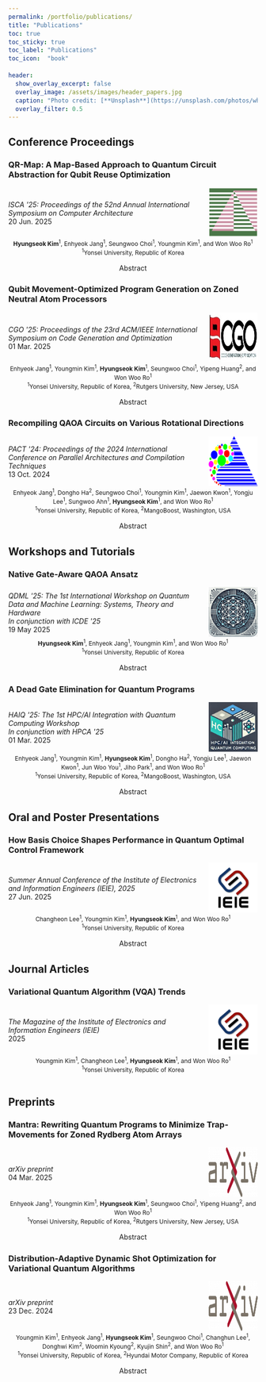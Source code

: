 ```yaml
---
permalink: /portfolio/publications/
title: "Publications"
toc: true
toc_sticky: true
toc_label: "Publications"
toc_icon:  "book"

header:
  show_overlay_excerpt: false
  overlay_image: /assets/images/header_papers.jpg
  caption: "Photo credit: [**Unsplash**](https://unsplash.com/photos/white-printer-paper-lot-5cFwQ-WMcJU)"
  overlay_filter: 0.5
---
```


## Conference Proceedings

### QR-Map: A Map-Based Approach to Quantum Circuit Abstraction for Qubit Reuse Optimization <a href="https://doi.org/10.1145/3695053.3731020" target="_blank"><i class="fa fa-book" title="Reference"></i></a>

<div style="display: flex; align-items: center;">
  <div style="width: 80%; padding-right: 10px;">
    <i>ISCA '25: Proceedings of the 52nd Annual International Symposium on Computer Architecture</i>
    <br>20 Jun. 2025
  </div>
  <div style="width: 20%;">
    <img src="/assets/images/logo_isca2025.png" alt="ISCA 2025" width="100" height="100"/>
  </div>
</div>

<div style="text-align: center; font-size: 0.85em;">
<b>Hyungseok Kim</b><sup>1</sup>, Enhyeok Jang<sup>1</sup>, Seungwoo Choi<sup>1</sup>, Youngmin Kim<sup>1</sup>, and Won Woo Ro<sup>1</sup>
<br><sup>1</sup>Yonsei University, Republic of Korea
<br><br>
</div>

<div style="text-align: center;">
  <a class="btn btn--info" onclick="toggleContent(this)">
      <i class="toggle-icon" data-feather="chevron-right" style="vertical-align: middle; width: 1.5em; height:1.5em;"></i>Abstract
  </a>
</div>
<div class="abstract" style="display: none;">
  Recent advances in quantum computing introduce the ability to reuse qubits through mid-circuit measurements, thereby enhancing the efficiency of quantum devices with limited computational resources.
  However, identifying optimal reuse opportunities in quantum circuits remains challenging due to the intricate dependencies between quantum gates. 
  Existing frameworks address this by either directly searching for reuse opportunities or converting circuits into directed acyclic graphs (DAGs).
  Unfortunately, these frameworks may require exponential search complexity or may not always ensure optimal results due to their non-deterministic property.
  To overcome these challenges, we propose <i>QR-Map</i> (<u>Q</u>ubit <u>R</u>euse <u>Map</u>), a map-based framework that abstracts computational dependencies for efficient qubit reuse. 
  By extracting and aligning two-qubit gates, QR-Map facilitates dependency detection and ensures qubit savings without incurring excessive idle time. 
  This approach achieves an optimal balance between gate serialization depth and crosstalk reduction.
  Evaluations with various quantum circuit benchmarks demonstrate that quantum circuits optimized with QR-Map achieve average reductions of 20% in qubit usage, 25% in circuit depth, and 22% in SWAP insertions compared to those optimized with the state-of-the-art framework.
</div>



### Qubit Movement-Optimized Program Generation on Zoned Neutral Atom Processors <a href="https://doi.org/10.1145/3696443.3708937" target="_blank"><i class="fa fa-book" title="Reference"></i></a>

<div style="display: flex; align-items: center;">
  <div style="width: 80%; padding-right: 10px;">
    <i>CGO '25: Proceedings of the 23rd ACM/IEEE International Symposium on Code Generation and Optimization</i>
    <br>01 Mar. 2025
  </div>
  <div style="width: 20%;">
    <img src="/assets/images/logo_cgo.jpg" alt="CGO 2025" width="100" height="100"/>
  </div>
</div>

<div style="text-align: center; font-size: 0.85em;">
Enhyeok Jang<sup>1</sup>, Youngmin Kim<sup>1</sup>, <b>Hyungseok Kim</b><sup>1</sup>, Seungwoo Choi<sup>1</sup>, Yipeng Huang<sup>2</sup>, and Won Woo Ro<sup>1</sup>
<br><sup>1</sup>Yonsei University, Republic of Korea, <sup>2</sup>Rutgers University, New Jersey, USA
<br><br>
</div>

<div style="text-align: center;">
  <a class="btn btn--info" onclick="toggleContent(this)">
      <i class="toggle-icon" data-feather="chevron-right" style="vertical-align: middle; width: 1.5em; height:1.5em;"></i>Abstract
  </a>
</div>
<div class="abstract" style="display: none;">
  A zoned neutral atom architecture achieves exceptional fidelity by segregating the execution spaces of 1- and 2-qubit gates, being a promising candidate for high-accuracy quantum systems. 
  Unfortunately, naïvely applying programs designed for static qubit topologies to zoned architectures may result in most execution time being consumed by intra-zone travels of atoms. 
  To address this, we introduce <i>Mantra</i> (Minimizing trAp movemeNts for aTom aRray Architectures), which rewrites quantum programs to reduce the interleaving of single- and two-qubit gates. 
  <i>Mantra</i> incorporates three strategies: (i) a fountain-shaped controlled-Z (CZ) chain, (ii) ZZ-interaction protocol without a 1-qubit gate, and (iii) preemptive gate scheduling. 
  <i>Mantra</i> reduces inter-zone movements by 68%, physical gate counts by 35%, and improves circuit fidelities by 17% compared to the standard executions.
</div>



### Recompiling QAOA Circuits on Various Rotational Directions <a href="https://doi.org/10.1145/3656019.3676899" target="_blank"><i class="fa fa-book" title="Reference"></i></a>

<div style="display: flex; align-items: center;">
  <div style="width: 80%; padding-right: 10px;">
    <i>PACT '24: Proceedings of the 2024 International Conference on Parallel Architectures and Compilation Techniques</i>
    <br>13 Oct. 2024
  </div>
  <div style="width: 20%;">
    <img src="/assets/images/logo_pact.gif" alt="PACT 2024" width="100" height="100"/>
  </div>
</div>

<div style="text-align: center; font-size: 0.85em;">
Enhyeok Jang<sup>1</sup>, Dongho Ha<sup>2</sup>, Seungwoo Choi<sup>1</sup>, Youngmin Kim<sup>1</sup>, Jaewon Kwon<sup>1</sup>, Yongju Lee<sup>1</sup>, Sungwoo Ahn<sup>1</sup>, <b>Hyungseok Kim</b><sup>1</sup>, and Won Woo Ro<sup>1</sup>
<br><sup>1</sup>Yonsei University, Republic of Korea, <sup>2</sup>MangoBoost, Washington, USA
<br><br>
</div>

<div style="text-align: center;">
  <a class="btn btn--info" onclick="toggleContent(this)">
      <i class="toggle-icon" data-feather="chevron-right" style="vertical-align: middle; width: 1.5em; height:1.5em;"></i>Abstract
  </a>
</div>
<div class="abstract" style="display: none;">
  The quantum approximate optimization algorithm (QAOA) is introduced to efficiently solve combinatorial optimization problems. 
  Despite the promise of QAOA, the cost of executing QAOA circuits at scale for quantum advantage may still be excessive for the near-future quantum device. 
  We observe the increasing overhead of QAOA circuit execution in the native gate translation. 
  To execute QAOA circuits on a real quantum computing device, Hamiltonians composed of predefined specific rotations (e.g., ZZ and X) should be decomposed into finite native gates. 
  By adopting rotational combinations that utilize native gates more directly than the standard QAOA circuit model, the execution cost on real quantum devices can be reduced. 
  In this study, we propose <i>Racoon</i> (<u>R</u>ot<u>a</u>tional Spa<u>c</u>e Virtualizati<u>o</u>n for QA<u>O</u>A A<u>n</u>satz), an algorithm-hardware co-design approach that revisits the synthesis conditions of QAOA circuits and selects alternative candidates with different rotational combinations. 
  Our analysis of six commercial quantum processors demonstrates that applying <i>Racoon</i> to QAOA circuits for the 4-node Sherrington-Kirkpatrick model reduces the number of native gates by an average of 23% and up to 79%. 
  Consequently, using <i>Racoon</i> results in 43% fewer training epochs, 41% lower training energy consumption, and a 6% improvement in inference on average compared to standard QAOA. 
  <i>Racoon</i> consistently reduces circuit depth as the number of qubits and layers increases, achieving 123 × more circuit depth reduction compared to the recently proposed Depth First Search (DFS)-based method. 
  Furthermore, we confirm that <i>Racoon</i>'s method can be extended to State-of-The-Art QAOAs with modified ansätze and to the variational quantum eigensolver (VQE).
</div>



## Workshops and Tutorials

### Native Gate-Aware QAOA Ansatz

<div style="display: flex; align-items: center;">
  <div style="width: 80%; padding-right: 10px;">
    <i>QDML '25: The 1st International Workshop on Quantum Data and Machine Learning: Systems, Theory and Hardware<br>In conjunction with ICDE '25</i>
    <br>19 May 2025
  </div>
  <div style="width: 20%;">
    <img src="/assets/images/logo_qdml.png" alt="QDML 2025" width="100" height="100"/>
  </div>
</div>

<div style="text-align: center; font-size: 0.85em;">
<b>Hyungseok Kim</b><sup>1</sup>, Enhyeok Jang<sup>1</sup>, Youngmin Kim<sup>1</sup>, and Won Woo Ro<sup>1</sup>
<br><sup>1</sup>Yonsei University, Republic of Korea
<br><br>
</div>

<div style="text-align: center;">
  <a class="btn btn--info" onclick="toggleContent(this)">
      <i class="toggle-icon" data-feather="chevron-right" style="vertical-align: middle; width: 1.5em; height:1.5em;"></i>Abstract
  </a>
</div>
<div class="abstract" style="display: none;">
  The quantum approximate optimization algorithm (QAOA) is introduced to solve combinatorial optimization problems efficiently. 
  Despite the computational benefit of the QAOA, the cost of executing QAOA programs at scale to demonstrate quantum advantage is still expensive for the near-future quantum computing system.
  We observe that real quantum computing devices represent and execute QAOA circuits through their finite set of native gates.
  In general, the cost and mixer Hamiltonian are realized with ZZ and X-direction rotations of qubits, respectively.
  However, the rotation direction of the qubit for QAOA circuit training does not necessarily have to be configured only with the combination described above, nor is this combination of rotation always optimal for all quantum processors.
  By adopting rotational combinations that utilize native gates more directly than the standard QAOA circuit model, the execution cost on real quantum devices can be reduced.
  In this study, we propose <i>Racoon</i> (<u>R</u>ot<u>a</u>tional Spa<u>c</u>e Virtualizati<u>o</u>n for QA<u>O</u>A A<u>n</u>satz), an algorithm-hardware co-design approach that revisits the synthesis conditions of QAOA circuits and selects alternative candidates with different rotational combinations. 
  Our analysis of six commercial quantum processors demonstrates that applying <i>Racoon</i> to QAOA circuits for the 4-node Sherrington-Kirkpatrick model reduces the number of native gates by an average of 23% and up to 79%.
  Consequently, using <i>Racoon</i> results in 43% fewer training epochs, 41% lower training energy consumption, and a 6% improvement in inference on average compared to standard QAOA.
  <i>Racoon</i> consistently reduces circuit depth as the number of qubits and layers increases, achieving 123× more circuit depth reduction compared to the recently proposed Depth First Search (DFS)-based method.
  Furthermore, we confirm that <i>Racoon</i> method can be extended to state-of-the-art QAOAs with modified ansatz and to variational quantum eigensolvers (VQEs).
</div>



### A Dead Gate Elimination for Quantum Programs

<div style="display: flex; align-items: center;">
  <div style="width: 80%; padding-right: 10px;">
    <i>HAIQ '25: The 1st HPC/AI Integration with Quantum Computing Workshop<br>In conjunction with HPCA '25</i>
    <br>01 Mar. 2025
  </div>
  <div style="width: 20%;">
    <img src="/assets/images/logo_haiq.jpg" alt="HAIQ 2025" width="100" height="100"/>
  </div>
</div>

<div style="text-align: center; font-size: 0.85em;">
Enhyeok Jang<sup>1</sup>, Youngmin Kim<sup>1</sup>, <b>Hyungseok Kim</b><sup>1</sup>, Dongho Ha<sup>2</sup>, Yongju Lee<sup>1</sup>, Jaewon Kwon<sup>1</sup>, Jun Woo You<sup>1</sup>, Jiho Park<sup>1</sup>, and Won Woo Ro<sup>1</sup>
<br><sup>1</sup>Yonsei University, Republic of Korea, <sup>2</sup>MangoBoost, Washington, USA
<br><br>
</div>

<div style="text-align: center;">
  <a class="btn btn--info" onclick="toggleContent(this)">
      <i class="toggle-icon" data-feather="chevron-right" style="vertical-align: middle;"></i>Abstract
  </a>
</div>
<div class="abstract" style="display: none;">
  The computational complexity of quantum programs is influenced by the limitations of the native gate set and the constraints imposed by qubit topology. 
  These factors necessitate advanced compilation techniques for efficient execution. 
  Our experimental data reveal that approximately 23.1% of gates in quantum programs are <i>dead gates</i>, which do not contribute to any meaningful alteration in the quantum state. 
  Removing these dead gates would provide the potential opportunity to reduce the size and improve the accuracy of the quantum program. 
  However, we observe that existing methods, including those integrated into Qiskit Transpiler, cannot adequately remove these unnecessary gates. 
  In this work, we introduce Dementor (<u>De</u>ad Quantu<u>m</u> Gat<u>e</u> Elimi<u>n</u>a<u>tor</u>), which efficiently detects and removes dead gates by considering a range of redundancy patterns. 
  To evaluate the efficacy of Dementor, we conducted experiments on IBM quantum processors, which have two distinct native gate sets: Echoed Cross-Resonance (ECR)-based and Controlled-X (CX)-based. 
  Our experiments show that Dementor achieves a reduction in the number of decomposed gates by an average of 46.4% on ECR-based systems and by an average of 60.6% on CX-based systems compared to Qiskit Transpiler with optimization level 3.
</div>



## Oral and Poster Presentations

### How Basis Choice Shapes Performance in Quantum Optimal Control Framework

<div style="display: flex; align-items: center;">
  <div style="width: 80%; padding-right: 10px;">
    <i>Summer Annual Conference of the Institute of Electronics and Information Engineers (IEIE), 2025</i>
    <br>27 Jun. 2025
  </div>
  <div style="width: 20%;">
    <img src="/assets/images/logo_ieie.jpg" alt="IEIE" width="100" height="100"/>
  </div>
</div>

<div style="text-align: center; font-size: 0.85em;">
Changheon Lee<sup>1</sup>, Youngmin Kim<sup>1</sup>, <b>Hyungseok Kim</b><sup>1</sup>, and Won Woo Ro<sup>1</sup>
<br><sup>1</sup>Yonsei University, Republic of Korea
<br><br>
</div>

<div style="text-align: center;">
  <a class="btn btn--info" onclick="toggleContent(this)">
      <i class="toggle-icon" data-feather="chevron-right" style="vertical-align: middle;"></i>Abstract
  </a>
</div>
<div class="abstract" style="display: none;">
  Quantum optimal control (QOC) is essential for extracting the most algorithmic depth from today’s NISQ processors, yet its practical impact is limited by two factors: (i) the analytic basis used to parameterize each control pulse and (ii) the compilation latency required to generate highfidelity waveforms. 
  We find that ① Fourier envelopes outperforms Gaussian shapes by 1.24× on average, in terms of fidelity. 
  ② The Gaussian basis reduces gate length by 5% relative to the Fourier basis. 
  ③ The Gaussian envelope shave 11% from compilation latency compared to the Fourier basis. 
  ④ Sinc functions, although attractive in theory for their perfect rectangular spectra, underperform on fidelity.
</div>



## Journal Articles

### Variational Quantum Algorithm (VQA) Trends

<div style="display: flex; align-items: center;">
  <div style="width: 80%; padding-right: 10px;">
    <i>The Magazine of the Institute of Electronics and Information Engineers (IEIE)</i>
    <br>2025
  </div>
  <div style="width: 20%;">
    <img src="/assets/images/logo_ieie.jpg" alt="IEIE" width="100" height="100"/>
  </div>
</div>

<div style="text-align: center; font-size: 0.85em;">
Youngmin Kim<sup>1</sup>, Changheon Lee<sup>1</sup>, <b>Hyungseok Kim</b><sup>1</sup>, and Won Woo Ro<sup>1</sup>
<br><sup>1</sup>Yonsei University, Republic of Korea
<br><br>
</div>



## Preprints

### Mantra: Rewriting Quantum Programs to Minimize Trap-Movements for Zoned Rydberg Atom Arrays <a href="https://doi.org/10.48550/arXiv.2503.02272" target="_blank"><i class="fa fa-book" title="Reference"></i></a>

<div style="display: flex; align-items: center;">
  <div style="width: 80%; padding-right: 10px;">
    <i>arXiv preprint</i>
    <br>04 Mar. 2025
  </div>
  <div style="width: 20%;">
    <img src="/assets/images/logo_arxiv.png" alt="arXiv" width="100" height="100"/>
  </div>
</div>

<div style="text-align: center; font-size: 0.85em;">
Enhyeok Jang<sup>1</sup>, Youngmin Kim<sup>1</sup>, <b>Hyungseok Kim</b><sup>1</sup>, Seungwoo Choi<sup>1</sup>, Yipeng Huang<sup>2</sup>, and Won Woo Ro<sup>1</sup>
<br><sup>1</sup>Yonsei University, Republic of Korea, <sup>2</sup>Rutgers University, New Jersey, USA
<br><br>
</div>

<div style="text-align: center;">
  <a class="btn btn--info" onclick="toggleContent(this)">
      <i class="toggle-icon" data-feather="chevron-right" style="vertical-align: middle;"></i>Abstract
  </a>
</div>
<div class="abstract" style="display: none;">
  A zoned neutral atom architecture achieves exceptional fidelity by segregating the execution spaces of 1- and 2-qubit gates, being a promising candidate for high-accuracy quantum systems. 
  Unfortunately, naively applying programs designed for static qubit topologies to zoned architectures may result in most execution time being consumed by inter-zone travels of atoms. 
  To address this, we introduce <i>Mantra</i> (Minimizing trAp movemeNts for aTom aRray Architectures), which rewrites quantum programs to reduce the interleaving of single- and two-qubit gates. 
  <i>Mantra</i> incorporates three strategies: (i) a fountain-shaped controlled-Z (CZ) chain, (ii) ZZ-interaction protocol without a 1-qubit gate, and (iii) preemptive gate scheduling. 
  <i>Mantra</i> reduces inter-zone movements by 68%, physical gate counts by 35%, and improves circuit fidelities by 17% compared to the standard executions.
</div>



### Distribution-Adaptive Dynamic Shot Optimization for Variational Quantum Algorithms <a href="https://doi.org/10.48550/arXiv.2412.17485" target="_blank"><i class="fa fa-book" title="Reference"></i></a>

<div style="display: flex; align-items: center;">
  <div style="width: 80%; padding-right: 10px;">
    <i>arXiv preprint</i>
    <br>23 Dec. 2024
  </div>
  <div style="width: 20%;">
    <img src="/assets/images/logo_arxiv.png" alt="arXiv" width="100" height="100"/>
  </div>
</div>

<div style="text-align: center; font-size: 0.85em;">
Youngmin Kim<sup>1</sup>, Enhyeok Jang<sup>1</sup>, <b>Hyungseok Kim</b><sup>1</sup>, Seungwoo Choi<sup>1</sup>, Changhun Lee<sup>1</sup>, Donghwi Kim<sup>2</sup>, Woomin Kyoung<sup>2</sup>, Kyujin Shin<sup>2</sup>, and Won Woo Ro<sup>1</sup>
<br><sup>1</sup>Yonsei University, Republic of Korea, <sup>2</sup>Hyundai Motor Company, Republic of Korea
<br><br>
</div>

<div style="text-align: center;">
  <a class="btn btn--info" onclick="toggleContent(this)">
      <i class="toggle-icon" data-feather="chevron-right" style="vertical-align: middle;"></i>Abstract
  </a>
</div>
<div class="abstract" style="display: none;">
  Variational quantum algorithms (VQAs) have attracted remarkable interest over the past few years because of their potential computational advantages on near-term quantum devices. 
  They leverage a hybrid approach that integrates classical and quantum computing resources to solve high dimensional problems that are challenging for classical approaches alone. 
  In the training process ofvariational circuits, constructing an accurate probability distribution for each epoch is not always necessary, creating opportunities to reduce computational costs through shot reduction. 
  However, existing shot-allocation methods that capitalize on this potential often lack adaptive feedback or aretied to specific classical optimizers, which limits their applicability to common VQAs and broader optimization techniques. 
  Our observations indicate that the information entropy of a quantum circuit's output distribution exhibits an approximately exponential relationship with the numberof shots needed to achieve a target Hellinger distance. 
  In this work, we propose a distribution-adaptive dynamic shot (DDS) framework that efficiently adjusts the number of shots per iterationin VQAs using the entropy distribution from the prior training epoch. 
  Our results demonstrate that the DDS framework sustains inference accuracy while achieving a ~50% reduction in average shotcount compared to fixed-shot training, and ~60% higher accuracy than recently proposed tiered shot allocation methods. 
  Furthermore, in noisy simulations that reflect the error rates of actual IBM quantum systems, DDS achieves approximately a ~30% reduction in the total number of shots compared to the fixed-shot method with minimal degradation in accuracy, and offers about ~70% higher computational accuracy than tiered shot allocation methods.
</div>